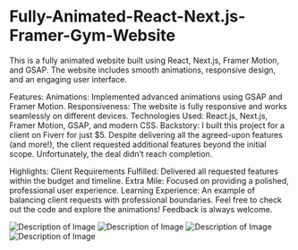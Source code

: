 # Fully-Animated-React-Next.js-Framer-Gym-Website
This is a fully animated website built using React, Next.js, Framer Motion, and GSAP. The website includes smooth animations, responsive design, and an engaging user interface.

Features:
Animations: Implemented advanced animations using GSAP and Framer Motion.
Responsiveness: The website is fully responsive and works seamlessly on different devices.
Technologies Used: React.js, Next.js, Framer Motion, GSAP, and modern CSS.
Backstory:
I built this project for a client on Fiverr for just $5. Despite delivering all the agreed-upon features (and more!), the client requested additional features beyond the initial scope. Unfortunately, the deal didn’t reach completion.

Highlights:
Client Requirements Fulfilled: Delivered all requested features within the budget and timeline.
Extra Mile: Focused on providing a polished, professional user experience.
Learning Experience: An example of balancing client requests with professional boundaries.
Feel free to check out the code and explore the animations! Feedback is always welcome.

<img src="image_url.jpg" alt="Description of Image" >

<img src="image_url.jpg" alt="Description of Image" >

<img src="image_url.jpg" alt="Description of Image" >

<img src="image_url.jpg" alt="Description of Image" >

